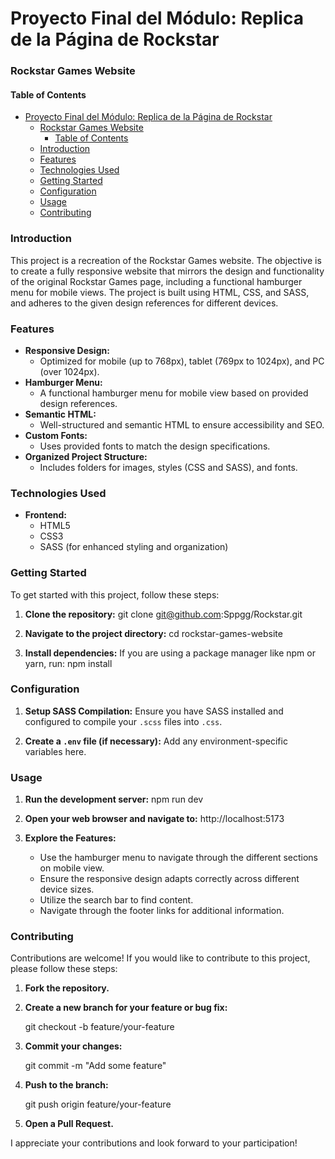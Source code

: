 # Proyecto Final del Módulo: Replica de la Página de Rockstar

### Rockstar Games Website

#### Table of Contents
- [Proyecto Final del Módulo: Replica de la Página de Rockstar](#proyecto-final-del-módulo-replica-de-la-página-de-rockstar)
    - [Rockstar Games Website](#rockstar-games-website)
      - [Table of Contents](#table-of-contents)
    - [Introduction](#introduction)
    - [Features](#features)
    - [Technologies Used](#technologies-used)
    - [Getting Started](#getting-started)
    - [Configuration](#configuration)
    - [Usage](#usage)
    - [Contributing](#contributing)

### Introduction

This project is a recreation of the Rockstar Games website. The objective is to create a fully responsive website that mirrors the design and functionality of the original Rockstar Games page, including a functional hamburger menu for mobile views. The project is built using HTML, CSS, and SASS, and adheres to the given design references for different devices.

### Features

- **Responsive Design:**
  - Optimized for mobile (up to 768px), tablet (769px to 1024px), and PC (over 1024px).
- **Hamburger Menu:**
  - A functional hamburger menu for mobile view based on provided design references.
- **Semantic HTML:**
  - Well-structured and semantic HTML to ensure accessibility and SEO.
- **Custom Fonts:**
  - Uses provided fonts to match the design specifications.
- **Organized Project Structure:**
  - Includes folders for images, styles (CSS and SASS), and fonts.

### Technologies Used

- **Frontend:**
  - HTML5
  - CSS3
  - SASS (for enhanced styling and organization)
  

### Getting Started

To get started with this project, follow these steps:

1. **Clone the repository:**
   git clone git@github.com:Sppgg/Rockstar.git

2. **Navigate to the project directory:**
   cd rockstar-games-website
   

3. **Install dependencies:**
   If you are using a package manager like npm or yarn, run:
   npm install
   

### Configuration

1. **Setup SASS Compilation:**
   Ensure you have SASS installed and configured to compile your `.scss` files into `.css`.

2. **Create a `.env` file (if necessary):**
   Add any environment-specific variables here.

### Usage

1. **Run the development server:**
   npm run dev
   

2. **Open your web browser and navigate to:**
   http://localhost:5173


3. **Explore the Features:**
   - Use the hamburger menu to navigate through the different sections on mobile view.
   - Ensure the responsive design adapts correctly across different device sizes.
   - Utilize the search bar to find content.
   - Navigate through the footer links for additional information.

### Contributing

Contributions are welcome! If you would like to contribute to this project, please follow these steps:

1. **Fork the repository.**
2. **Create a new branch for your feature or bug fix:**
   
   git checkout -b feature/your-feature
   
3. **Commit your changes:**
   
   git commit -m "Add some feature"
   
4. **Push to the branch:**
   
   git push origin feature/your-feature
   
5. **Open a Pull Request.**

I appreciate your contributions and look forward to your participation!

